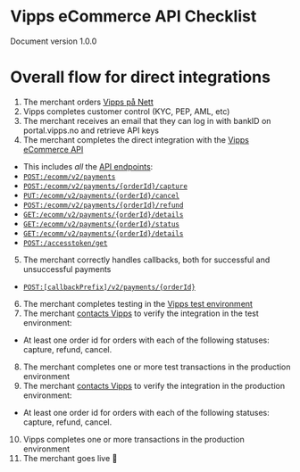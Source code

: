 # Vipps eCommerce API Checklist

Document version 1.0.0

# Overall flow for direct integrations

1. The merchant orders [Vipps på Nett](https://www.vipps.no/produkter-og-tjenester/bedrift/ta-betalt-paa-nett/ta-betalt-paa-nett/)
2. Vipps completes customer control (KYC, PEP, AML, etc)
3. The merchant receives an email that they can log in with bankID on portal.vipps.no and retrieve API keys
4. The merchant completes the direct integration with the [Vipps eCommerce API](https://github.com/vippsas/vipps-ecom-api)
  - This includes _all_ the [API endpoints](https://github.com/vippsas/vipps-ecom-api/blob/master/vipps-ecom-api.md#api-endpoints):
  - [`POST:/ecomm/v2/payments`](https://vippsas.github.io/vipps-ecom-api/#/Vipps_eCom_API/initiatePaymentV3UsingPOST)
  - [`POST:/ecomm/v2/payments/{orderId}/capture`](https://vippsas.github.io/vipps-ecom-api/#/Vipps_eCom_API/capturePaymentUsingPOST)
  - [`PUT:/ecomm/v2/payments/{orderId}/cancel`](https://vippsas.github.io/vipps-ecom-api/#/Vipps_eCom_API/cancelPaymentRequestUsingPUT)
  - [`POST:/ecomm/v2/payments/{orderId}/refund`](https://vippsas.github.io/vipps-ecom-api/#/Vipps_eCom_API/refundPaymentUsingPOST)
  - [`GET:/ecomm/v2/payments/{orderId}/details`](https://vippsas.github.io/vipps-ecom-api/#/Vipps_eCom_API/getPaymentDetailsUsingGET)
  - [`GET:/ecomm/v2/payments/{orderId}/status`](https://vippsas.github.io/vipps-ecom-api/#/Vipps_eCom_API/getOrderStatusUsingGET)  
  - [`GET:/ecomm/v2/payments/{orderId}/details`](https://vippsas.github.io/vipps-ecom-api/#/Vipps_eCom_API/getPaymentDetailsUsingGET)
  - [`POST:/accesstoken/get`](https://vippsas.github.io/vipps-ecom-api/#/Authorization_Service/fetchAuthorizationTokenUsingPost)
5. The merchant correctly handles callbacks, both for successful and unsuccessful payments
  - [`POST:[callbackPrefix]/v2/payments/{orderId}`](https://vippsas.github.io/vipps-ecom-api/#/Endpoints_required_by_Vipps_from_the_merchant/transactionUpdateCallbackForRegularPaymentUsingPOST)
6. The merchant completes testing in the [Vipps test environment](https://github.com/vippsas/vipps-developers#the-vipps-test-environment-mt)
7. The merchant [contacts Vipps](https://github.com/vippsas/vipps-developers/blob/master/contact.md) to verify the integration in the test environment:
  - At least one order id for orders with each of the following statuses: capture, refund, cancel.
8. The merchant completes one or more test transactions in the production environment
9. The merchant [contacts Vipps](https://github.com/vippsas/vipps-developers/blob/master/contact.md) to verify the integration in the production environment:
  - At least one order id for orders with each of the following statuses: capture, refund, cancel.
10. Vipps completes one or more transactions in the production environment
11. The merchant goes live 🎉
